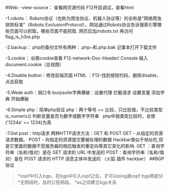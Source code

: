 #Web:
-view-source： 查看网页源代码
F12开启调试，查看html

-1.robots：
Robots协议（也称为爬虫协议、机器人协议等）的全称是“网络爬虫排除标准”（Robots ExclusionProtocol），网站通过Robots协议告诉搜索引擎哪些页面可以抓取，哪些页面不能抓取.
网页后加/robots.txt  再访问flag_is_h3re.php

-2.backup：
php的备份文件有两种：.php~和.php.bak 记事本打开下载文件

-3.cookie：
谷歌cookie查看  F12-network-Doc-Header/
Console 输入document.cookie（总视图）


-4.Disable button：修改前端页面
HTML ：F12-找到按钮代码，删除disable，点击获取

-5.Weak auth：弱口令
burpsuite字典爆破：设置代理 拦截请求 设置变量 添加字典 开始爆破

-6.Simple php：简单php验证
php：两个等号 == 比较，只比较值，不比较类型
is_numeric() 判断变量是否为数字或数字字符串
  php中弱类型比较时，会使('1234a' == 1234)为真

-7.Get post：http请求
 两种HTTP请求方法：GET 和 POST
GET - 从指定的资源请求数据。
POST - 向指定的资源提交要被处理的数据
Hackbar类似于地址栏,但是它里面的数据不受服务器的相应触发的重定向等其它变化的影响.
GET ：查询字符串（名称/值对）是在 GET 请求的 URL 中发送的 
POST：查询字符串（名称/值对）是在 POST 请求的 HTTP 消息主体中发送的
（火狐 插件 hackbar）
##BGP协议
>*ospf中引入bgp，在bgp中引入ospf之后，才可以ping通ospf bgp两部分
>*无网段时，及时公告网段。
>*as之间建立bgp关系


